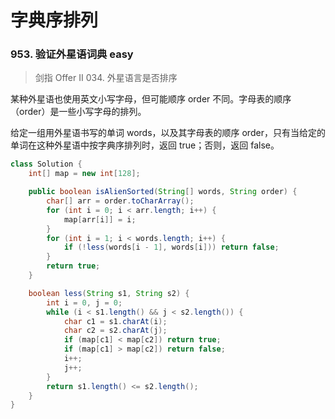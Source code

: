 # 字典序排列

### 953. 验证外星语词典 easy

> 剑指 Offer II 034. 外星语言是否排序

某种外星语也使用英文小写字母，但可能顺序 order 不同。字母表的顺序（order）是一些小写字母的排列。

给定一组用外星语书写的单词 words，以及其字母表的顺序 order，只有当给定的单词在这种外星语中按字典序排列时，返回 true；否则，返回 false。

```java
class Solution {
    int[] map = new int[128];

    public boolean isAlienSorted(String[] words, String order) {
        char[] arr = order.toCharArray();
        for (int i = 0; i < arr.length; i++) {
            map[arr[i]] = i;
        }
        for (int i = 1; i < words.length; i++) {
            if (!less(words[i - 1], words[i])) return false;
        }
        return true;
    }

    boolean less(String s1, String s2) {
        int i = 0, j = 0;
        while (i < s1.length() && j < s2.length()) {
            char c1 = s1.charAt(i);
            char c2 = s2.charAt(j);
            if (map[c1] < map[c2]) return true;
            if (map[c1] > map[c2]) return false;
            i++;
            j++;
        }
        return s1.length() <= s2.length();
    }
}
```